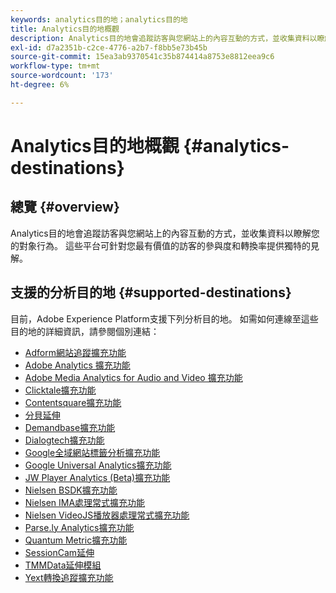 ```yaml
---
keywords: analytics目的地；analytics目的地
title: Analytics目的地概觀
description: Analytics目的地會追蹤訪客與您網站上的內容互動的方式，並收集資料以瞭解您的對象行為。 這些平台可針對您最有價值的訪客的參與度和轉換率提供獨特的見解。
exl-id: d7a2351b-c2ce-4776-a2b7-f8bb5e73b45b
source-git-commit: 15ea3ab9370541c35b874414a8753e8812eea9c6
workflow-type: tm+mt
source-wordcount: '173'
ht-degree: 6%

---
```


# Analytics目的地概觀 {#analytics-destinations}

## 總覽 {#overview}

Analytics目的地會追蹤訪客與您網站上的內容互動的方式，並收集資料以瞭解您的對象行為。 這些平台可針對您最有價值的訪客的參與度和轉換率提供獨特的見解。

## 支援的分析目的地 {#supported-destinations}

目前，Adobe Experience Platform支援下列分析目的地。 如需如何連線至這些目的地的詳細資訊，請參閱個別連結：

* [Adform網站追蹤擴充功能](adform.md)
* [Adobe Analytics 擴充功能](adobe-analytics.md)
* [Adobe Media Analytics for Audio and Video 擴充功能](adobe-video-analytics.md)
* [Clicktale擴充功能](clicktale.md)
* [Contentsquare擴充功能](contentsquare.md)
* [分貝延伸](decibel.md)
* [Demandbase擴充功能](demandbase.md)
* [Dialogtech擴充功能](dialogtech.md)
* [Google全域網站標籤分析擴充功能](gtag-analytics.md)
* [Google Universal Analytics擴充功能](google-universal-analytics.md)
* [JW Player Analytics (Beta)擴充功能](jw-player-analytics.md)
* [Nielsen BSDK擴充功能](nielsen-bsdk.md)
* [Nielsen IMA處理常式擴充功能](nielsen-ima.md)
* [Nielsen VideoJS播放器處理常式擴充功能](nielsen-videojs.md)
* [Parse.ly Analytics擴充功能](parsely.md)
* [Quantum Metric擴充功能](quantum-metric.md)
* [SessionCam延伸](sessioncam.md)
* [TMMData延伸模組](tmmdata.md)
* [Yext轉換追蹤擴充功能](yext.md)
